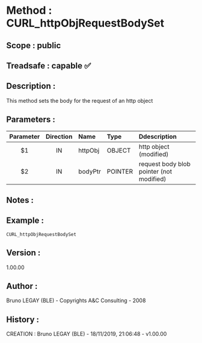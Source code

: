 ﻿# **Method :** CURL_httpObjRequestBodySet
## **Scope :** public
## **Treadsafe :** capable ✅ 
## **Description :** 
This method sets the body for the request of an http object
## **Parameters :** 
| Parameter | Direction | Name | Type | Ddescription | 
|:----:|:----:|:----|:----|:----| 
| $1 | IN | httpObj | OBJECT | http object (modified) | 
| $2 | IN | bodyPtr | POINTER | request body blob pointer (not modified) | 

## **Notes :** 

## **Example :** 
```
CURL_httpObjRequestBodySet
```
## **Version :** 
1.00.00
## **Author :** 
Bruno LEGAY (BLE) - Copyrights A&C Consulting - 2008
## **History :** 
 CREATION : Bruno LEGAY (BLE) - 18/11/2019, 21:06:48 - v1.00.00
